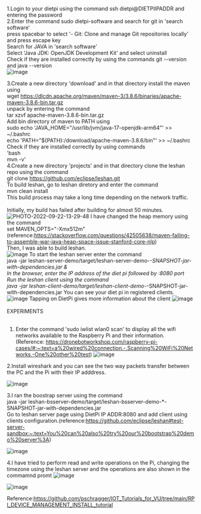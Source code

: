 1.Login to your dietpi using the command ssh dietpi@DIETPIIPADDR and entering the password  <br>
2.Enter the command sudo dietpi-software and search for git in 'search software'<br>
  press spacebar to select '- Git: Clone and manage Git repositories locally' and press escape key<br>
  Search for JAVA in 'search software'<br>
  Select 'Java JDK: OpenJDK Development Kit' and select uninstall<br>
  Check if they are installed correctly by using the commands git --version and java --version<br>
![image](https://user-images.githubusercontent.com/112664141/192079673-6235338a-09b4-4da6-beab-b4919b079e4e.png)
  
3.Create a new directory 'download' and in that directory install the maven using <br>
  wget https://dlcdn.apache.org/maven/maven-3/3.8.6/binaries/apache-maven-3.8.6-bin.tar.gz<br>
  unpack by entering the command<br>
  tar xzvf apache-maven-3.8.6-bin.tar.gz<br>
  Add bin directory of maven to PATH using<br>
  sudo echo 'JAVA_HOME="/usr/lib/jvm/java-17-openjdk-arm64"' >> ~/.bashrc<br>
  echo 'PATH="${PATH}:/download/apache-maven-3.8.6/bin"' >>  ~/.bashrc<br>
  Check if they are installed correctly by using commands<br>
  'bash<br>
  mvn -v'<br>
4.Create a new directory 'projects' and in that directory clone the leshan repo using the command<br>
  git clone https://github.com/eclipse/leshan.git<br>
  To build leshan, go to leshan diretory and enter the command<br>
  mvn clean install<br>
  This build process may take a long time depending on the network traffic.<br>
  <br>
  Initially, my build has failed after building for almost 50 minutes. <br>
  ![PHOTO-2022-09-22-13-29-48](https://user-images.githubusercontent.com/112664141/192081434-e9935f07-a412-45d6-a125-d536967cfa28.jpg)
  I have changed the heap memory using the command<br>
  set MAVEN_OPTS="-Xmx512m"  (reference:https://stackoverflow.com/questions/42505638/maven-failing-to-assemble-war-java-heap-space-issue-stanford-core-nlp)<br>
  Then, I was able to build leshan.<br>
  ![image](https://user-images.githubusercontent.com/112664141/192081569-2db7248c-d02b-4060-ba7b-c06f03269d3d.png)
To start the leshan server enter the command<br>
java -jar leshan-server-demo/target/leshan-server-demo-*-SNAPSHOT-jar-with-dependencies.jar &<br>
 In the browser, enter the IP address of the diet pi followed by :8080 port<br>
 Run the leshan client using the command<br>
 java -jar leshan-client-demo/target/leshan-client-demo-*-SNAPSHOT-jar-with-dependencies.jar
 You can see your diet pi in registered clients.
 ![image](https://user-images.githubusercontent.com/112664141/192081734-082d90d2-7656-4f40-8a4f-7d07e8fdfa80.png)
  Tapping on DietPi gives more information about the client
  ![image](https://user-images.githubusercontent.com/112664141/192081857-e067d874-b089-4ff2-9d9b-cfa1744588ab.png)
  <BR>
  <BR>
  EXPERIMENTS<BR>
<BR>
 1. Enter the command 'sudo iwlist wlan0 scan' to display all the wifi networks available to the Raspberry Pi and their information.<br>
 (Reference: https://dronebotworkshop.com/raspberry-pi-cases/#:~:text=a%20wired%20connection.-,Scanning%20WiFi%20Networks,-One%20other%20test)
![image](https://user-images.githubusercontent.com/112664141/192082190-0271390b-7b0c-4781-bae2-b24df052716d.png)

2.Install wireshark and you can see the two way packets transfer between the PC and the Pi with their IP adddress.
  
![image](https://user-images.githubusercontent.com/112664141/192082024-ec23b1eb-caf0-422d-b6e9-692aaf1f75ab.png)

3.I ran the boostrap server using the command<br>
 java -jar leshan-bsserver-demo/target/leshan-bsserver-demo-*-SNAPSHOT-jar-with-dependencies.jar <br>                                          Go to leshan server page using DietPi IP ADDR:8080 and add client using clients configuration.(reference:https://github.com/eclipse/leshan#test-server-sandbox:~:text=You%20can%20also%20try%20our%20bootstrap%20demo%20server%3A)
  
![image](https://user-images.githubusercontent.com/112664141/192082029-aefef7d2-dc27-4bad-8367-95cb171f88f7.png)


4.I have tried to perform read and write operations on the Pi, changing the timezone using the leshan server and the operations are also shown in the commamnd promt
  ![image](https://user-images.githubusercontent.com/112664141/192084946-23429e45-4402-4d3a-ab9a-8878f9dbbb55.png)

![image](https://user-images.githubusercontent.com/112664141/192084885-0b87abd5-6159-41ec-b985-d630a11f09bf.png)







Reference:https://github.com/pschragger/IOT_Tutorials_for_VU/tree/main/RPI_DEVICE_MANAGEMENT_INSTALL_tutorial
